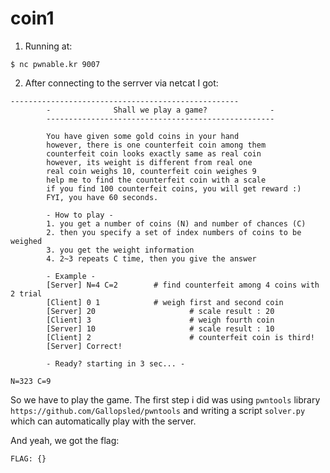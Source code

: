 # coin1

1. Running at:
```
$ nc pwnable.kr 9007
```

2. After connecting to the serrver via netcat I got:
```
---------------------------------------------------
        -              Shall we play a game?              -
        ---------------------------------------------------

        You have given some gold coins in your hand
        however, there is one counterfeit coin among them
        counterfeit coin looks exactly same as real coin
        however, its weight is different from real one
        real coin weighs 10, counterfeit coin weighes 9
        help me to find the counterfeit coin with a scale
        if you find 100 counterfeit coins, you will get reward :)
        FYI, you have 60 seconds.

        - How to play - 
        1. you get a number of coins (N) and number of chances (C)
        2. then you specify a set of index numbers of coins to be weighed
        3. you get the weight information
        4. 2~3 repeats C time, then you give the answer

        - Example -
        [Server] N=4 C=2        # find counterfeit among 4 coins with 2 trial
        [Client] 0 1            # weigh first and second coin
        [Server] 20                     # scale result : 20
        [Client] 3                      # weigh fourth coin
        [Server] 10                     # scale result : 10
        [Client] 2                      # counterfeit coin is third!
        [Server] Correct!

        - Ready? starting in 3 sec... -

N=323 C=9
```

So we have to play the game. The first step i did was using `pwntools` library `https://github.com/Gallopsled/pwntools` and writing a script `solver.py` which can automatically play with the server.

And yeah, we got the flag:
```
FLAG: {}
```